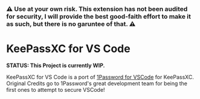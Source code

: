 ### ⚠ **Use at your own risk. This extension has not been audited for security, I will provide the best good-faith effort to make it as such, but there is no garuntee of that.** ⚠
# KeePassXC for VS Code
**STATUS: This Project is currently WIP.**

KeePassXC for VS Code is a port of [1Password for VSCode](https://developer.1password.com/docs/vscode/) for KeePassXC. Original Credits go to 1Password's great development team for being the first ones to attempt to secure VSCode!

